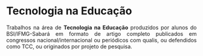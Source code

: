 # Tecnologia na Educação

<p align="Justify">Trabalhos na área de <b>Tecnologia na Educação</b> produzidos por alunos do BSI/IFMG-Sabará em formato de artigo completo publicados em congressos nacional/internacional ou periódicos com qualis, ou defendidos como TCC, ou originados por projeto de pesquisa.</p>
